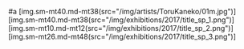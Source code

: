 #a
  [img.sm-mt40.md-mt38(src="/img/artists/ToruKaneko/01m.jpg")]
  [img.sm-mt40.md-mt38(src="/img/exhibitions/2017/title_sp_1.png")]
  [img.sm-mt10.md-mt12(src="/img/exhibitions/2017/title_sp_2.png")]
  [img.sm-mt26.md-mt48(src="/img/exhibitions/2017/title_sp_3.png")]